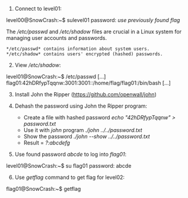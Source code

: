 1. Connect to level01:

level00@SnowCrash:~$ sulevel01
    password: *use previously found flag*


The */etc/passwd* and */etc/shadow* files are crucial in a Linux system for managing user accounts and passwords.

    */etc/passwd* contains information about system users.
    */etc/shadow* contains users' encrypted (hashed) passwords.


2. View */etc/shadow*:

level01@SnowCrash:~$ /etc/passwd
    [...]
	flag01:42hDRfypTqqnw:3001:3001::/home/flag/flag01:/bin/bash
	[...]


3. Install John the Ripper (https://github.com/openwall/john)


4. Dehash the password using John the Ripper program:

    - Create a file with hashed password
        *echo "42hDRfypTqqnw" > password.txt*
    - Use it with *john* program
        *./john ../../password.txt*
    - Show the password
        *./john --show ../../password.txt*
    - Result = *?:abcdefg*


5. Use found password *abcde* to log into *flag01*:

level01@SnowCrash:~$ su flag01
    password: abcde


6. Use *getflag* command to get flag for level02:

flag01@SnowCrash:~$ getflag